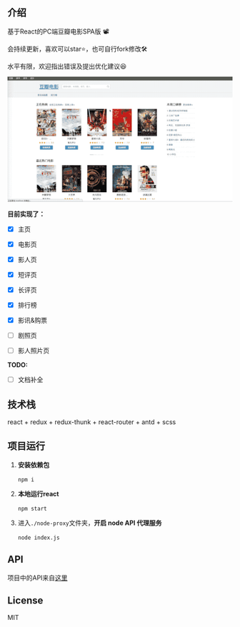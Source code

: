 ## 介绍

基于React的PC端豆瓣电影SPA版 📽

会持续更新，喜欢可以star⭐️，也可自行fork修改🛠

水平有限，欢迎指出错误及提出优化建议😆

![preview](./doc/preview.gif)

**目前实现了：**

- [x] 主页
- [x] 电影页
- [x] 影人页
- [x] 短评页
- [x] 长评页
- [x] 排行榜
- [x] 影讯&购票 
- [ ] 剧照页


- [ ] 影人照片页

**TODO:** 

- [ ] 文档补全



## 技术栈

react + redux + redux-thunk + react-router + antd + scss 

## 项目运行

1. **安装依赖包**

   `npm i`

2. **本地运行react**

   `npm start`

3. 进入`./node-proxy`文件夹，**开启 node API 代理服务**

   ` node index.js `

## API

项目中的API来自[这里](https://github.com/jokermonn/-Api/blob/master/DoubanMovie.md)

## License

MIT